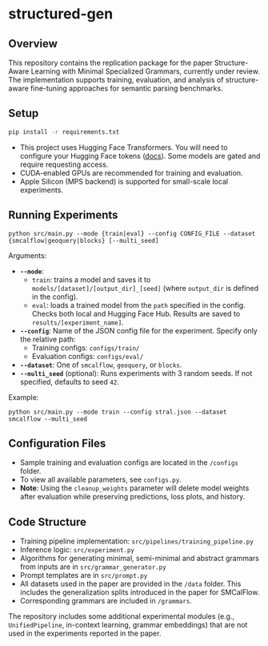 # structured-gen

## Overview

This repository contains the replication package for the paper Structure-Aware Learning with Minimal Specialized Grammars, currently under review. The implementation supports training, evaluation, and analysis of structure-aware fine-tuning approaches for semantic parsing benchmarks.

## Setup

```bash
pip install -r requirements.txt
```

- This project uses Hugging Face Transformers. You will need to configure your Hugging Face tokens ([docs](https://huggingface.co/docs/huggingface_hub/quick-start#authentication)). Some models are gated and require requesting access.
- CUDA-enabled GPUs are recommended for training and evaluation.
- Apple Silicon (MPS backend) is supported for small-scale local experiments.

## Running Experiments

```plaintext
python src/main.py --mode {train|eval} --config CONFIG_FILE --dataset {smcalflow|geoquery|blocks} [--multi_seed]
```

Arguments:
- **`--mode`**:
    - `train`: trains a model and saves it to `models/[dataset]/[output_dir]_[seed]` (where `output_dir` is defined in the config).
    - `eval`: loads a trained model from the `path` specified in the config. Checks both local and Hugging Face Hub. Results are saved to `results/[experiment_name]`.
- **`--config`**: Name of the JSON config file for the experiment. Specify only the relative path:
    - Training configs: `configs/train/`
    - Evaluation configs: `configs/eval/`
- **`--dataset`**: One of `smcalflow`, `geoquery`, or `blocks`.
- **`--multi_seed`** (optional): Runs experiments with 3 random seeds. If not specified, defaults to seed `42`.


Example:
```plaintext
python src/main.py --mode train --config stral.json --dataset smcalflow --multi_seed
```

## Configuration Files

- Sample training and evaluation configs are located in the `/configs` folder. 
- To view all available parameters, see `configs.py`.
- **Note**: Using the `cleanup_weights` parameter will delete model weights after evaluation while preserving predictions, loss plots, and history.

## Code Structure

- Training pipeline implementation: `src/pipelines/training_pipeline.py`
- Inference logic: `src/experiment.py`
- Algorithms for generating minimal, semi-minimal and abstract grammars from inputs are in `src/grammar_generator.py`
- Prompt templates are in `src/prompt.py`
- All datasets used in the paper are provided in the `/data` folder. This includes the generalization splits introduced in the paper for SMCalFlow.
- Corresponding grammars are included in `/grammars`.

The repository includes some additional experimental modules (e.g., `UnifiedPipeline`, in-context learning, grammar embeddings) that are not used in the experiments reported in the paper.
<!-- The repository includes some exploratory features not described in the paper, such as:
- `UnifiedPipeline`
- In-context learning support implementing Grammar Prompting (Wang et al. 2024).
- Grammar embeddings. -->
